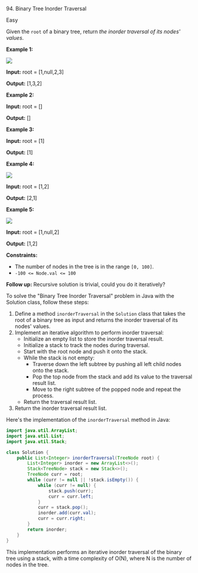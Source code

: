 94\. Binary Tree Inorder Traversal

Easy

Given the `root` of a binary tree, return _the inorder traversal of its nodes' values_.

**Example 1:**

![](https://assets.leetcode.com/uploads/2020/09/15/inorder_1.jpg)

**Input:** root = [1,null,2,3]

**Output:** [1,3,2] 

**Example 2:**

**Input:** root = []

**Output:** [] 

**Example 3:**

**Input:** root = [1]

**Output:** [1] 

**Example 4:**

![](https://assets.leetcode.com/uploads/2020/09/15/inorder_5.jpg)

**Input:** root = [1,2]

**Output:** [2,1] 

**Example 5:**

![](https://assets.leetcode.com/uploads/2020/09/15/inorder_4.jpg)

**Input:** root = [1,null,2]

**Output:** [1,2] 

**Constraints:**

*   The number of nodes in the tree is in the range `[0, 100]`.
*   `-100 <= Node.val <= 100`

**Follow up:** Recursive solution is trivial, could you do it iteratively?

To solve the "Binary Tree Inorder Traversal" problem in Java with the Solution class, follow these steps:

1. Define a method `inorderTraversal` in the `Solution` class that takes the root of a binary tree as input and returns the inorder traversal of its nodes' values.
2. Implement an iterative algorithm to perform inorder traversal:
   - Initialize an empty list to store the inorder traversal result.
   - Initialize a stack to track the nodes during traversal.
   - Start with the root node and push it onto the stack.
   - While the stack is not empty:
     - Traverse down the left subtree by pushing all left child nodes onto the stack.
     - Pop the top node from the stack and add its value to the traversal result list.
     - Move to the right subtree of the popped node and repeat the process.
   - Return the traversal result list.
3. Return the inorder traversal result list.

Here's the implementation of the `inorderTraversal` method in Java:

```java
import java.util.ArrayList;
import java.util.List;
import java.util.Stack;

class Solution {
    public List<Integer> inorderTraversal(TreeNode root) {
        List<Integer> inorder = new ArrayList<>();
        Stack<TreeNode> stack = new Stack<>();
        TreeNode curr = root;
        while (curr != null || !stack.isEmpty()) {
            while (curr != null) {
                stack.push(curr);
                curr = curr.left;
            }
            curr = stack.pop();
            inorder.add(curr.val);
            curr = curr.right;
        }
        return inorder;
    }
}
```

This implementation performs an iterative inorder traversal of the binary tree using a stack, with a time complexity of O(N), where N is the number of nodes in the tree.